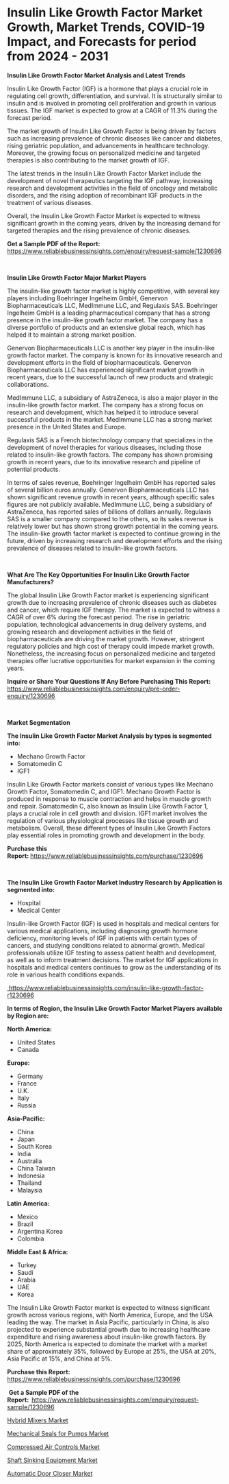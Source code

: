 <p><h1>Insulin Like Growth Factor Market Growth, Market Trends, COVID-19 Impact, and Forecasts for period from 2024 - 2031</h1></p><p><strong>Insulin Like Growth Factor Market Analysis and Latest Trends</strong></p>
<p><p>Insulin Like Growth Factor (IGF) is a hormone that plays a crucial role in regulating cell growth, differentiation, and survival. It is structurally similar to insulin and is involved in promoting cell proliferation and growth in various tissues. The IGF market is expected to grow at a CAGR of 11.3% during the forecast period.</p><p>The market growth of Insulin Like Growth Factor is being driven by factors such as increasing prevalence of chronic diseases like cancer and diabetes, rising geriatric population, and advancements in healthcare technology. Moreover, the growing focus on personalized medicine and targeted therapies is also contributing to the market growth of IGF.</p><p>The latest trends in the Insulin Like Growth Factor Market include the development of novel therapeutics targeting the IGF pathway, increasing research and development activities in the field of oncology and metabolic disorders, and the rising adoption of recombinant IGF products in the treatment of various diseases.</p><p>Overall, the Insulin Like Growth Factor Market is expected to witness significant growth in the coming years, driven by the increasing demand for targeted therapies and the rising prevalence of chronic diseases.</p></p>
<p><strong>Get a Sample PDF of the Report:&nbsp;</strong> <a href="https://www.reliablebusinessinsights.com/enquiry/request-sample/1230696">https://www.reliablebusinessinsights.com/enquiry/request-sample/1230696</a></p>
<p>&nbsp;</p>
<p><strong>Insulin Like Growth Factor Major Market Players</strong></p>
<p><p>The insulin-like growth factor market is highly competitive, with several key players including Boehringer Ingelheim GmbH, Genervon Biopharmaceuticals LLC, MedImmune LLC, and Regulaxis SAS. Boehringer Ingelheim GmbH is a leading pharmaceutical company that has a strong presence in the insulin-like growth factor market. The company has a diverse portfolio of products and an extensive global reach, which has helped it to maintain a strong market position.</p><p>Genervon Biopharmaceuticals LLC is another key player in the insulin-like growth factor market. The company is known for its innovative research and development efforts in the field of biopharmaceuticals. Genervon Biopharmaceuticals LLC has experienced significant market growth in recent years, due to the successful launch of new products and strategic collaborations.</p><p>MedImmune LLC, a subsidiary of AstraZeneca, is also a major player in the insulin-like growth factor market. The company has a strong focus on research and development, which has helped it to introduce several successful products in the market. MedImmune LLC has a strong market presence in the United States and Europe.</p><p>Regulaxis SAS is a French biotechnology company that specializes in the development of novel therapies for various diseases, including those related to insulin-like growth factors. The company has shown promising growth in recent years, due to its innovative research and pipeline of potential products.</p><p>In terms of sales revenue, Boehringer Ingelheim GmbH has reported sales of several billion euros annually. Genervon Biopharmaceuticals LLC has shown significant revenue growth in recent years, although specific sales figures are not publicly available. MedImmune LLC, being a subsidiary of AstraZeneca, has reported sales of billions of dollars annually. Regulaxis SAS is a smaller company compared to the others, so its sales revenue is relatively lower but has shown strong growth potential in the coming years. The insulin-like growth factor market is expected to continue growing in the future, driven by increasing research and development efforts and the rising prevalence of diseases related to insulin-like growth factors.</p></p>
<p>&nbsp;</p>
<p><strong>What Are The Key Opportunities For Insulin Like Growth Factor Manufacturers?</strong></p>
<p><p>The global Insulin Like Growth Factor market is experiencing significant growth due to increasing prevalence of chronic diseases such as diabetes and cancer, which require IGF therapy. The market is expected to witness a CAGR of over 6% during the forecast period. The rise in geriatric population, technological advancements in drug delivery systems, and growing research and development activities in the field of biopharmaceuticals are driving the market growth. However, stringent regulatory policies and high cost of therapy could impede market growth. Nonetheless, the increasing focus on personalized medicine and targeted therapies offer lucrative opportunities for market expansion in the coming years.</p></p>
<p><strong>Inquire or Share Your Questions If Any Before Purchasing This Report:</strong> <a href="https://www.reliablebusinessinsights.com/enquiry/pre-order-enquiry/1230696">https://www.reliablebusinessinsights.com/enquiry/pre-order-enquiry/1230696</a></p>
<p>&nbsp;</p>
<p><strong>Market Segmentation</strong></p>
<p><strong>The Insulin Like Growth Factor Market Analysis by types is segmented into:</strong></p>
<p><ul><li>Mechano Growth Factor</li><li>Somatomedin C</li><li>IGF1</li></ul></p>
<p><p>Insulin Like Growth Factor markets consist of various types like Mechano Growth Factor, Somatomedin C, and IGF1. Mechano Growth Factor is produced in response to muscle contraction and helps in muscle growth and repair. Somatomedin C, also known as Insulin Like Growth Factor 1, plays a crucial role in cell growth and division. IGF1 market involves the regulation of various physiological processes like tissue growth and metabolism. Overall, these different types of Insulin Like Growth Factors play essential roles in promoting growth and development in the body.</p></p>
<p><strong>Purchase this Report:&nbsp;</strong><a href="https://www.reliablebusinessinsights.com/purchase/1230696">https://www.reliablebusinessinsights.com/purchase/1230696</a></p>
<p>&nbsp;</p>
<p><strong>The Insulin Like Growth Factor Market Industry Research by Application is segmented into:</strong></p>
<p><ul><li>Hospital</li><li>Medical Center</li></ul></p>
<p><p>Insulin-like Growth Factor (IGF) is used in hospitals and medical centers for various medical applications, including diagnosing growth hormone deficiency, monitoring levels of IGF in patients with certain types of cancers, and studying conditions related to abnormal growth. Medical professionals utilize IGF testing to assess patient health and development, as well as to inform treatment decisions. The market for IGF applications in hospitals and medical centers continues to grow as the understanding of its role in various health conditions expands.</p></p>
<p><a href="https://www.reliablebusinessinsights.com/insulin-like-growth-factor-r1230696">&nbsp;https://www.reliablebusinessinsights.com/insulin-like-growth-factor-r1230696</a></p>
<p><strong>In terms of Region, the Insulin Like Growth Factor Market Players available by Region are:</strong></p>
<p>
    <p> <strong> North America: </strong>
        <ul>
            <li>United States</li>
            <li>Canada</li>
        </ul>
        </p> 
    <p> <strong> Europe: </strong>
        <ul>
            <li>Germany</li>
            <li>France</li>
            <li>U.K.</li>
            <li>Italy</li>
            <li>Russia</li>
        </ul>
        </p> 
    <p> <strong> Asia-Pacific: </strong>
        <ul>
            <li>China</li>
            <li>Japan</li>
            <li>South Korea</li>
            <li>India</li>
            <li>Australia</li>
            <li>China Taiwan</li>
            <li>Indonesia</li>
            <li>Thailand</li>
            <li>Malaysia</li>
        </ul>
        </p> 
    <p> <strong> Latin America: </strong>
        <ul>
            <li>Mexico</li>
            <li>Brazil</li>
            <li>Argentina Korea</li>
            <li>Colombia</li>
        </ul>
        </p> 
    <p> <strong> Middle East & Africa: </strong>
        <ul>
            <li>Turkey</li>
            <li>Saudi</li>
            <li>Arabia</li>
            <li>UAE</li>
            <li>Korea</li>
        </ul>
    </p>
    </p>
<p><p>The Insulin Like Growth Factor market is expected to witness significant growth across various regions, with North America, Europe, and the USA leading the way. The market in Asia Pacific, particularly in China, is also projected to experience substantial growth due to increasing healthcare expenditure and rising awareness about insulin-like growth factors. By 2025, North America is expected to dominate the market with a market share of approximately 35%, followed by Europe at 25%, the USA at 20%, Asia Pacific at 15%, and China at 5%.</p></p>
<p><strong>Purchase this Report: </strong><a href="https://www.reliablebusinessinsights.com/purchase/1230696">https://www.reliablebusinessinsights.com/purchase/1230696</a></p>
<p>&nbsp;<strong>Get a Sample PDF of the Report:&nbsp;&nbsp;</strong><a href="https://www.reliablebusinessinsights.com/enquiry/request-sample/1230696">https://www.reliablebusinessinsights.com/enquiry/request-sample/1230696</a></p>
<p><strong></strong></p>
<p><p><a href="https://medium.com/@welsonwiden94552/hybrid-mixers-market-a-global-and-regional-analysis-focus-on-region-country-level-analysis-and-53c8ebc863ec">Hybrid Mixers Market</a></p><p><a href="https://medium.com/@babymorar/mechanical-seals-for-pumps-market-investigation-industry-evolution-and-forecast-till-2031-5095d526a956">Mechanical Seals for Pumps Market</a></p><p><a href="https://medium.com/@madisynreinger/compressed-air-controls-market-investigation-industry-evolution-and-forecast-till-2031-5635c8ac8eba">Compressed Air Controls Market</a></p><p><a href="https://medium.com/@teguhbavarian07_99894/global-shaft-sinking-equipment-market-by-product-type-by-application-by-region-and-companies-d2e8c85dcc96">Shaft Sinking Equipment Market</a></p><p><a href="https://medium.com/@billyrice626/automatic-door-closer-market-trends-a-detailed-study-of-its-market-segmentation-and-analyzing-the-3828daf4bacd">Automatic Door Closer Market</a></p></p>